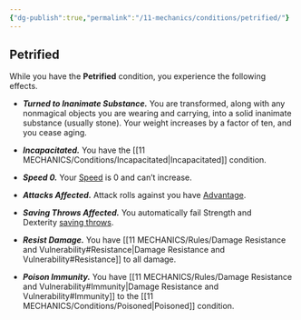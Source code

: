 ```yaml
---
{"dg-publish":true,"permalink":"/11-mechanics/conditions/petrified/"}
---
```



## Petrified

While you have the **Petrified** condition, you experience the following effects.

- **_Turned to Inanimate Substance._** You are transformed, along with any nonmagical objects you are wearing and carrying, into a solid inanimate substance (usually stone). Your weight increases by a factor of ten, and you cease aging.

- **_Incapacitated._** You have the [[11 MECHANICS/Conditions/Incapacitated\|Incapacitated]] condition.

- **_Speed 0._** Your [Speed](https://www.dndbeyond.com/sources/dnd/free-rules/rules-glossary#Speed) is 0 and can’t increase.

- **_Attacks Affected._** Attack rolls against you have [Advantage](https://www.dndbeyond.com/sources/dnd/free-rules/rules-glossary#Advantage).

- **_Saving Throws Affected._** You automatically fail Strength and Dexterity [saving throws](https://www.dndbeyond.com/sources/dnd/free-rules/rules-glossary#SavingThrow).

- **_Resist Damage._** You have [[11 MECHANICS/Rules/Damage Resistance and Vulnerability#Resistance\|Damage Resistance and Vulnerability#Resistance]] to all damage.

- **_Poison Immunity._** You have [[11 MECHANICS/Rules/Damage Resistance and Vulnerability#Immunity\|Damage Resistance and Vulnerability#Immunity]] to the [[11 MECHANICS/Conditions/Poisoned\|Poisoned]] condition.